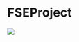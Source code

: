 # FSEProject

 <img src="https://FSEProject.semaphoreci.com/badges/FSEProject.svg?sanitize=true"/>

